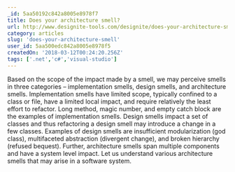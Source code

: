 ```yaml
---
_id: 5aa50192c842a8005e8978f7
title: Does your architecture smell?
url: http://www.designite-tools.com/designite/does-your-architecture-smell/
category: articles
slug: 'does-your-architecture-smell'
user_id: 5aa500edc842a8005e8978f5
createdOn: '2018-03-12T00:24:20.256Z'
tags: ['.net','c#','visual-studio']
---
```


Based on the scope of the impact made by a smell, we may perceive smells in three categories – implementation smells, design smells, and architecture smells. Implementation smells have limited scope, typically confined to a class or file, have a limited local impact, and require relatively the least effort to refactor. Long method, magic number, and empty catch block are the examples of implementation smells. Design smells impact a set of classes and thus refactoring a design smell may introduce a change in a few classes. Examples of design smells are insufficient modularization (god class), multifaceted abstraction (divergent change), and broken hierarchy (refused bequest). Further, architecture smells span multiple components and have a system level impact. Let us understand various architecture smells that may arise in a software system.
